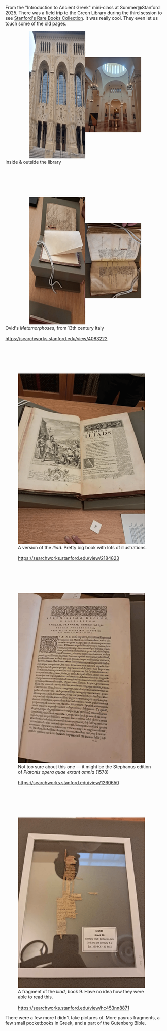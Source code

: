 From the "Introduction to Ancient Greek" mini-class at Summer@Stanford 2025. There was a field trip to the Green Library during the third session to see <a href="https://library.stanford.edu/rare-books" target="_blank">Stanford's Rare Books Collection</a>. It was really cool. They even let us touch some of the old pages.

<div style="display: flex; flex-align: center; width: 70%; margin: 0 auto">
    <div style="width: 50%">
        <img style="height: 400px" src="/images/activity/20250815_rare_books_1.png">
    </div>
    <div style="width: 50%">
        <img style="height: 400px; object-fit: contain" src="/images/activity/20250815_rare_books_2.png">
    </div>
</div>
<figcaption>Inside & outside the library</figcaption>

<div style="display: flex; flex-align: center; width: 70%; margin: 0 auto;margin-top: 100px">
    <div style="width: 50%">
        <img style="height: 400px" src="/images/activity/20250815_rare_books_3.png">
    </div>
    <div style="width: 50%">
        <img style="height: 400px; object-fit: contain" src="/images/activity/20250815_rare_books_4.png">
    </div>
</div>
<figcaption>Ovid's <em>Metamorphoses</em>, from 13th century Italy<br><br><a href="https://searchworks.stanford.edu/view/4083222" target="_blank">https://searchworks.stanford.edu/view/4083222</a></figcaption>

<figure style="margin-top: 100px">
    <img style="width:400px" src="/images/activity/20250815_rare_books_6.png">
    <figcaption>A version of the <em>Iliad</em>. Pretty big book with lots of illustrations.<br><br><a href="https://searchworks.stanford.edu/view/2184823" target="_blank">https://searchworks.stanford.edu/view/2184823</a></figcaption>
</figure>

<figure style="margin-top: 100px">
    <img style="width:400px" src="/images/activity/20250815_rare_books_7.png">
    <figcaption>Not too sure about this one &mdash; it might be the Stephanus edition of <em>Platonis opera quae extant omnia</em> (1578)<br><br><a href="https://searchworks.stanford.edu/view/1260650" target="_blank">https://searchworks.stanford.edu/view/1260650</a></figcaption>
</figure>

<figure style="margin-top: 100px">
    <img style="width:400px" src="/images/activity/20250815_rare_books_8.png">
    <figcaption>A fragment of the <em>Iliad</em>, book 9. Have no idea how they were able to read this.<br><br><a href="https://searchworks.stanford.edu/view/hc453nn8871" target="_blank">https://searchworks.stanford.edu/view/hc453nn8871</a></figcaption>
</figure>

There were a few more I didn't take pictures of. More payrus fragments, a few small pocketbooks in Greek, and a part of the Gutenberg Bible.